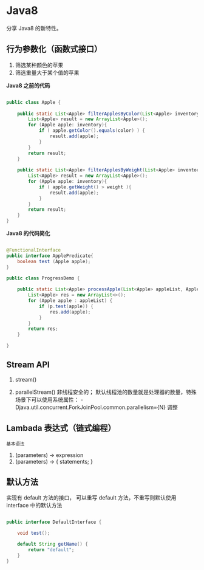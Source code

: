 # Java8
分享 Java8 的新特性。

## 行为参数化（函数式接口）

1. 筛选某种颜色的苹果
2. 筛选重量大于某个值的苹果

**Java8 之前的代码**

```java

public class Apple {
    
    public static List<Apple> filterApplesByColor(List<Apple> inventory, String color) {
        List<Apple> result = new ArrayList<Apple>();
        for (Apple apple: inventory){
            if ( apple.getColor().equals(color) ) { 
                result.add(apple);
            } 
        }
        return result;
    }
    
    public static List<Apple> filterApplesByWeight(List<Apple> inventory, int weight) {
        List<Apple> result = new ArrayList<Apple>();
        for (Apple apple: inventory){
            if ( apple.getWeight() > weight ){ 
                result.add(apple);
            } 
        }
        return result;
    }
}

```

**Java8 的代码简化**

```java

@FunctionalInterface
public interface ApplePredicate{
    boolean test (Apple apple);
}

public class ProgressDemo {
    
    public static List<Apple> processApple(List<Apple> appleList, ApplePredicate p) {
        List<Apple> res = new ArrayList<>();
        for (Apple apple : appleList) {
            if (p.test(apple)) {
                res.add(apple);
            }
        }
        return res;
    }
    
}


```

## Stream API

1. stream()

2. parallelStream()
    非线程安全的；
    默认线程池的数量就是处理器的数量，特殊场景下可以使用系统属性：
    -Djava.util.concurrent.ForkJoinPool.common.parallelism={N} 调整

## Lambada 表达式（链式编程）

`基本语法`

1. (parameters) -> expression
2. (parameters) -> { statements; }

## 默认方法
实现有 default 方法的接口， 可以重写 default 方法，不重写则默认使用 interface 中的默认方法

```java

public interface DefaultInterface {

    void test();

    default String getName() {
        return "default";
    }
}

```